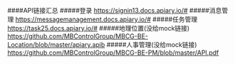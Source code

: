 ####API链接汇总
#####登录
https://signin13.docs.apiary.io/#
#####消息管理
https://messagemanagement.docs.apiary.io/#
#####任务管理
https://task25.docs.apiary.io/#
#####地理位置(没给mock链接)
https://github.com/MBControlGroup/MBCG-BE-Location/blob/master/apiary.apib
#####人事管理(没给mock链接)
https://github.com/MBControlGroup/MBCG-BE-PM/blob/master/API.pdf